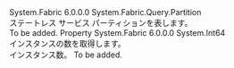 <Type Name="StatelessServicePartition" FullName="System.Fabric.Query.StatelessServicePartition">
  <TypeSignature Language="C#" Value="public sealed class StatelessServicePartition : System.Fabric.Query.Partition" />
  <TypeSignature Language="ILAsm" Value=".class public auto ansi sealed beforefieldinit StatelessServicePartition extends System.Fabric.Query.Partition" />
  <TypeSignature Language="DocId" Value="T:System.Fabric.Query.StatelessServicePartition" />
  <TypeSignature Language="VB.NET" Value="Public NotInheritable Class StatelessServicePartition&#xA;Inherits Partition" />
  <TypeSignature Language="F#" Value="type StatelessServicePartition = class&#xA;    inherit Partition" />
  <AssemblyInfo>
    <AssemblyName>System.Fabric</AssemblyName>
    <AssemblyVersion>6.0.0.0</AssemblyVersion>
  </AssemblyInfo>
  <Base>
    <BaseTypeName>System.Fabric.Query.Partition</BaseTypeName>
  </Base>
  <Interfaces />
  <Docs>
    <summary>
      <para>ステートレス サービス パーティションを表します。</para>
    </summary>
    <remarks>To be added.</remarks>
  </Docs>
  <Members>
    <Member MemberName="InstanceCount">
      <MemberSignature Language="C#" Value="public long InstanceCount { get; }" />
      <MemberSignature Language="ILAsm" Value=".property instance int64 InstanceCount" />
      <MemberSignature Language="DocId" Value="P:System.Fabric.Query.StatelessServicePartition.InstanceCount" />
      <MemberSignature Language="VB.NET" Value="Public ReadOnly Property InstanceCount As Long" />
      <MemberSignature Language="F#" Value="member this.InstanceCount : int64" Usage="System.Fabric.Query.StatelessServicePartition.InstanceCount" />
      <MemberType>Property</MemberType>
      <AssemblyInfo>
        <AssemblyName>System.Fabric</AssemblyName>
        <AssemblyVersion>6.0.0.0</AssemblyVersion>
      </AssemblyInfo>
      <ReturnValue>
        <ReturnType>System.Int64</ReturnType>
      </ReturnValue>
      <Docs>
        <summary>
          <para>インスタンスの数を取得します。</para>
        </summary>
        <value>
          <para>インスタンス数。</para>
        </value>
        <remarks>To be added.</remarks>
      </Docs>
    </Member>
  </Members>
</Type>